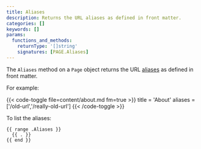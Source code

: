 ```yaml
---
title: Aliases
description: Returns the URL aliases as defined in front matter.
categories: []
keywords: []
params:
  functions_and_methods:
    returnType: '[]string'
    signatures: [PAGE.Aliases]
---
```


The `Aliases` method on a `Page` object returns the URL [aliases][] as defined in front matter.

For example:

{{< code-toggle file=content/about.md fm=true >}}
title = 'About'
aliases = ['/old-url','/really-old-url']
{{< /code-toggle >}}

To list the aliases:

```go-html-template
{{ range .Aliases }}
  {{ . }}
{{ end }}
```

[aliases]: /docs/concepts/url-management/#aliases
